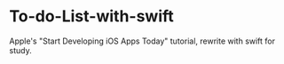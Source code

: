 To-do-List-with-swift
=====================

Apple's "Start Developing iOS Apps Today" tutorial, rewrite with swift for study.
